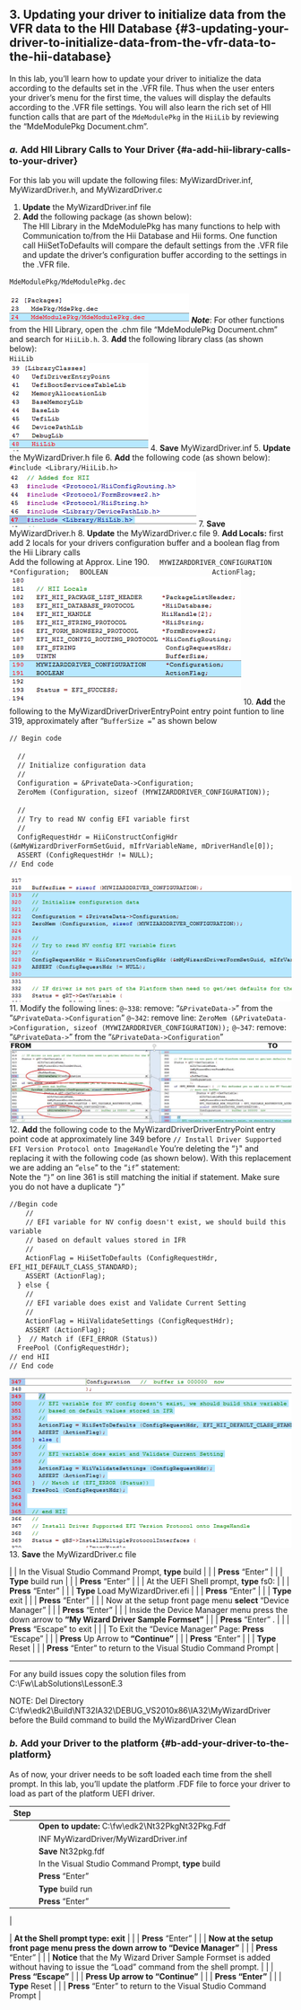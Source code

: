 <!--- @file
 file

Copyright (c) 2018, Intel Corporation. All rights reserved.<BR>

Redistribution and use in source (original document form) and 'compiled'
forms (converted to PDF, epub, HTML and other formats) with or without
modification, are permitted provided that the following conditions are met:

1) Redistributions of source code (original document form) must retain the
above copyright notice, this list of conditions and the following
disclaimer as the first lines of this file unmodified.

2) Redistributions in compiled form (transformed to other DTDs, converted to
PDF, epub, HTML and other formats) must reproduce the above copyright
notice, this list of conditions and the following disclaimer in the
documentation and/or other materials provided with the distribution.

THIS DOCUMENTATION IS PROVIDED BY TIANOCORE PROJECT "AS IS" AND ANY EXPRESS OR
IMPLIED WARRANTIES, INCLUDING, BUT NOT LIMITED TO, THE IMPLIED WARRANTIES OF
MERCHANTABILITY AND FITNESS FOR A PARTICULAR PURPOSE ARE DISCLAIMED. IN NO
EVENT SHALL TIANOCORE PROJECT BE LIABLE FOR ANY DIRECT, INDIRECT, INCIDENTAL,
SPECIAL, EXEMPLARY, OR CONSEQUENTIAL DAMAGES (INCLUDING, BUT NOT LIMITED TO,
PROCUREMENT OF SUBSTITUTE GOODS OR SERVICES; LOSS OF USE, DATA, OR PROFITS;
OR BUSINESS INTERRUPTION) HOWEVER CAUSED AND ON ANY THEORY OF LIABILITY,
WHETHER IN CONTRACT, STRICT LIABILITY, OR TORT (INCLUDING NEGLIGENCE OR
OTHERWISE) ARISING IN ANY WAY OUT OF THE USE OF THIS DOCUMENTATION, EVEN IF
ADVISED OF THE POSSIBILITY OF SUCH DAMAGE.

-->
## 3\. Updating your driver to initialize data from the VFR data to the HII Database {#3-updating-your-driver-to-initialize-data-from-the-vfr-data-to-the-hii-database}

In this lab, you’ll learn how to update your driver to initialize the data according to the defaults set in the .VFR file. Thus when the user enters your driver’s menu for the first time, the values will display the defaults according to the .VFR file settings. You will also learn the rich set of HII function calls that are part of the `MdeModulePkg` in the `HiiLib` by reviewing the “MdeModulePkg Document.chm”.

### _a._ Add HII Library Calls to Your Driver {#a-add-hii-library-calls-to-your-driver}

For this lab you will update the following files: MyWizardDriver.inf, MyWizardDriver.h, and MyWizardDriver.c
1. **Update** the MyWizardDriver.inf file 
2. **Add** the following package (as shown below):  <br>The HII Library in the MdeModulePkg has many functions to help with Communication to/from the Hii Database and Hii forms. One function call HiiSetToDefaults will compare the default settings from the .VFR file and update the driver’s configuration buffer according to the settings in the .VFR file.        <br>

```
MdeModulePkg/MdeModulePkg.dec

```
![](/media/image38.png)
**_Note_**: For other functions from the HII Library, open the .chm file “MdeModulePkg Document.chm” and search for `HiiLib.h`. 
3. **Add** the following library class (as shown below): <br>
`HiiLib` <br>
![](/media/image39.png)
4. **Save** MyWizardDriver.inf 
5. **Update** the MyWizardDriver.h file 
6. **Add** the following code (as shown below):                <br> `#include <Library/HiiLib.h>`<br>
![](/media/image40.png)
7. **Save** MyWizardDriver.h 
8. **Update** the MyWizardDriver.c file 
9. **Add Locals:** first add 2 locals for your drivers configuration buffer and a boolean flag from the Hii Library calls <br>Add the following at Approx. Line 190. 
`  MYWIZARDDRIVER_CONFIGURATION     *Configuration;`
`  BOOLEAN                          ActionFlag;`<br>
![](/media/image41.png)
10.  **Add** the following to the MyWizardDriverDriverEntryPoint entry point funtion to line 319, approximately after “`BufferSize =`” as shown below 
```
// Begin code
  
  //
  // Initialize configuration data
  //
  Configuration = &PrivateData->Configuration;
  ZeroMem (Configuration, sizeof (MYWIZARDDRIVER_CONFIGURATION));
  
  //
  // Try to read NV config EFI variable first
  //
  ConfigRequestHdr = HiiConstructConfigHdr (&mMyWizardDriverFormSetGuid, mIfrVariableName, mDriverHandle[0]);
  ASSERT (ConfigRequestHdr != NULL);
// End code
```
![](/media/image42.png)
11. Modify the following lines: 
`@~338`: remove: “`&PrivateData->`” from the “`&PrivateData->Configuration`”
`@~342`: remove line: `ZeroMem (&PrivateData->Configuration, sizeof (MYWIZARDDRIVER_CONFIGURATION));`
`@~347`: remove: “`&PrivateData->`” from the “`&PrivateData->Configuration`”
![](/media/image43_1.JPG)
12. **Add** the following code to the MyWizardDriverDriverEntryPoint entry point code at approximately line 349 before
 `// Install Driver Supported EFI Version Protocol onto ImageHandle`
You’re deleting the “`}`" and replacing it with the following code (as shown below).  With this replacement we are adding an “`else`” to the “`if`” statement: <br>Note the “`}`” on line 361 is still matching the initial if statement.  Make sure you do not have a duplicate “`}`”
```
//Begin code
    //
    // EFI variable for NV config doesn't exist, we should build this variable
    // based on default values stored in IFR
    //
    ActionFlag = HiiSetToDefaults (ConfigRequestHdr, EFI_HII_DEFAULT_CLASS_STANDARD);
    ASSERT (ActionFlag);
  } else {
    //
    // EFI variable does exist and Validate Current Setting
    //
    ActionFlag = HiiValidateSettings (ConfigRequestHdr);
    ASSERT (ActionFlag);
  }  // Match if (EFI_ERROR (Status)) 
  FreePool (ConfigRequestHdr);
// end HII
// End code
```
![](/media/image44.png)
13.  **Save** the MyWizardDriver.c file 


|  | In the Visual Studio Command Prompt, **type** build |
|  | **Press** “Enter” |
|  | **Type** build run |
|  | **Press** “Enter” |
|  | At the UEFI Shell prompt, **type** fs0: |
|  | **Press** “Enter” |
|  | **Type** Load MyWizardDriver.efi |
|  | **Press** “Enter” |
|  | **Type** exit |
|  | **Press** “Enter” |
|  | Now at the setup front page menu **select** “Device Manager” |
|  | **Press** “Enter” |
|  | Inside the Device Manager menu press the down arrow to **“My Wizard Driver Sample Formset”** |
|  | **Press** “Enter” . |
|  | **Press** “Escape” to exit |
|  | To Exit the “Device Manager” Page: **Press** “Escape” |
|  | **Press** Up Arrow to **“**Continue**”** |
|  | **Press** “Enter” |
|  | **Type** Reset |
|  | **Press** “Enter” to return to the Visual Studio Command Prompt |

---

For any build issues copy the solution files from C:\Fw\LabSolutions\LessonE.3

NOTE: Del Directory C:\fw\edk2\Build\NT32IA32\DEBUG_VS2010x86\IA32\MyWizardDriver before the Build command to build the MyWizardDriver Clean

### _b._ Add your Driver to the platform {#b-add-your-driver-to-the-platform}

As of now, your driver needs to be soft loaded each time from the shell prompt. In this lab, you’ll update the platform .FDF file to force your driver to load as part of the platform UEFI driver.

| **Step** |  |
| --- | --- |
|  | **Open **to update:**** C:\fw\edk2\Nt32PkgNt32Pkg.Fdf |
|  | INF MyWizardDriver/MyWizardDriver.inf |
|  | **Save** Nt32pkg.fdf |
|  | In the Visual Studio Command Prompt, **type** build |
|  | **Press** “Enter” |
|  | **Type** build run |
|  | **Press** “Enter” |
| 

 | **At the Shell prompt type: **exit**** |
|  | **Press** “Enter” |
|  | ****Now at the setup front page menu press the down arrow to** “Device Manager”** |
|  | **Press** “Enter” |
|  | **Notice** that the My Wizard Driver Sample Formset is added without having to issue the “Load” command from the shell prompt. |
|  | **Press **“Escape”**** |
|  | **Press **Up arrow to “Continue”**** |
|  | **Press “Enter”** |
|  | **Type** Reset |
|  | **Press** “Enter” to return to the Visual Studio Command Prompt |